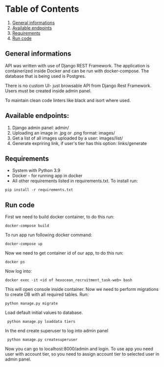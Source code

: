 # Table of Contents
1. [General informations](#info)<br>
2. [Available endpoints](#endpoints)<br>
2. [Requirements](#requirements)<br>
3. [Run code](#running)<br>


## General informations <a name="info"></a>
API was written with use of Django REST Framework.
The application is containerized inside Docker and can be run with docker-compose. 
The database that is being used is Postgres.

There is no custom UI- just browsable API from Django Rest Framework. Users must be created inside admin panel.

To maintain clean code linters like black and isort where used. 

## Available endpoints: <a name="endpoints"></a>

1. Django admin panel: admin/
2. Uploading an image in .jpg or .png format: images/
3. Get a list of all images uploaded by a user: images/list/
4. Generate expriring link, if user's tier has this option: links/generate 

## Requirements <a name="requirements"></a>
 - System with Python 3.9
 - Docker - for running app in docker
 - All other requirements listed in requirements.txt.  To install run:
```shell
pip install -r requirements.txt
```

## Run code <a name="running"></a>
First we need to build docker container, to do this run:<br>
```shell
docker-compose build
```
To run app run following docker command:<br>
```shell
docker-compose up 
 ```

Now we need to get container id of our app, to do this run:<br>
```shell
docker ps
```

Now log into:<br>
```shell
docker exec -it <id of hexocean_recruitment_task-web> bash
```

This will open console inside container. Now we need to perform migrations to create DB with all required tables. Run:<br>
```shell
python manage.py migrate
```
Load default initial values to database.
```shell
 python manage.py loaddata tiers
 ```
In the end create superuser to log into admin panel<br>
```shell
 python manage.py createsuperuser
 ```
Now you can go to localhost:8000/admin and login. To use app you need user with account tier, 
so you need to assign account tier to selected user in admin panel. 

